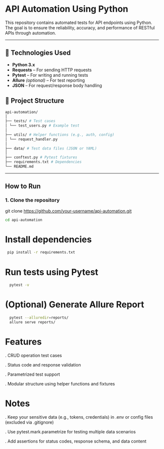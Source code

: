 #  API Automation Using Python

This repository contains automated tests for API endpoints using Python. The goal is to ensure the reliability, accuracy, and performance of RESTful APIs through automation.

---

## 🚀 Technologies Used

- **Python 3.x**
- **Requests** – For sending HTTP requests
- **Pytest** – For writing and running tests
- **Allure** *(optional)* – For test reporting
- **JSON** – For request/response body handling


## 📁 Project Structure
```bash
api-automation/
│
├── tests/ # Test cases
│ └── test_users.py # Example test
│
├── utils/ # Helper functions (e.g., auth, config)
│ └── request_handler.py
│
├── data/ # Test data files (JSON or YAML)
│
├── conftest.py # Pytest fixtures
├── requirements.txt # Dependencies
└── README.md
```

---

##  How to Run

### 1. Clone the repository


git clone https://github.com/your-username/api-automation.git
```bash
cd api-automation
```

 
# Install dependencies

 ```bash
  pip install -r requirements.txt
```

# Run tests using Pytest
```bash
  pytest -v
```
  
# (Optional) Generate Allure Report
```bash
  pytest --alluredir=reports/
  allure serve reports/
```

# Features
  . CRUD operation test cases

  . Status code and response validation

  . Parametrized test support

  . Modular structure using helper functions and fixtures

# Notes
  . Keep your sensitive data (e.g., tokens, credentials) in .env or config files (excluded via .gitignore)
  
  . Use pytest.mark.parametrize for testing multiple data scenarios
  
  . Add assertions for status codes, response schema, and data content

